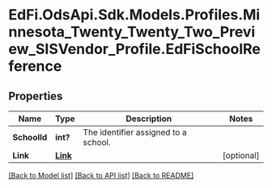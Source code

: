 # EdFi.OdsApi.Sdk.Models.Profiles.Minnesota_Twenty_Twenty_Two_Preview_SISVendor_Profile.EdFiSchoolReference
## Properties

Name | Type | Description | Notes
------------ | ------------- | ------------- | -------------
**SchoolId** | **int?** | The identifier assigned to a school. | 
**Link** | [**Link**](Link.md) |  | [optional] 

[[Back to Model list]](../README.md#documentation-for-models) [[Back to API list]](../README.md#documentation-for-api-endpoints) [[Back to README]](../README.md)

